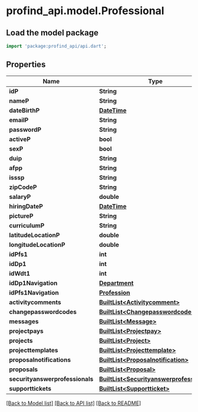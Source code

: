 # profind_api.model.Professional

## Load the model package
```dart
import 'package:profind_api/api.dart';
```

## Properties
Name | Type | Description | Notes
------------ | ------------- | ------------- | -------------
**idP** | **String** |  | [optional] 
**nameP** | **String** |  | [optional] 
**dateBirthP** | [**DateTime**](DateTime.md) |  | [optional] 
**emailP** | **String** |  | [optional] 
**passwordP** | **String** |  | [optional] 
**activeP** | **bool** |  | [optional] 
**sexP** | **bool** |  | [optional] 
**duip** | **String** |  | [optional] 
**afpp** | **String** |  | [optional] 
**isssp** | **String** |  | [optional] 
**zipCodeP** | **String** |  | [optional] 
**salaryP** | **double** |  | [optional] 
**hiringDateP** | [**DateTime**](DateTime.md) |  | [optional] 
**pictureP** | **String** |  | [optional] 
**curriculumP** | **String** |  | [optional] 
**latitudeLocationP** | **double** |  | [optional] 
**longitudeLocationP** | **double** |  | [optional] 
**idPfs1** | **int** |  | [optional] 
**idDp1** | **int** |  | [optional] 
**idWdt1** | **int** |  | [optional] 
**idDp1Navigation** | [**Department**](Department.md) |  | [optional] 
**idPfs1Navigation** | [**Profession**](Profession.md) |  | [optional] 
**activitycomments** | [**BuiltList&lt;Activitycomment&gt;**](Activitycomment.md) |  | [optional] 
**changepasswordcodes** | [**BuiltList&lt;Changepasswordcode&gt;**](Changepasswordcode.md) |  | [optional] 
**messages** | [**BuiltList&lt;Message&gt;**](Message.md) |  | [optional] 
**projectpays** | [**BuiltList&lt;Projectpay&gt;**](Projectpay.md) |  | [optional] 
**projects** | [**BuiltList&lt;Project&gt;**](Project.md) |  | [optional] 
**projecttemplates** | [**BuiltList&lt;Projecttemplate&gt;**](Projecttemplate.md) |  | [optional] 
**proposalnotifications** | [**BuiltList&lt;Proposalnotification&gt;**](Proposalnotification.md) |  | [optional] 
**proposals** | [**BuiltList&lt;Proposal&gt;**](Proposal.md) |  | [optional] 
**securityanswerprofessionals** | [**BuiltList&lt;Securityanswerprofessional&gt;**](Securityanswerprofessional.md) |  | [optional] 
**supporttickets** | [**BuiltList&lt;Supportticket&gt;**](Supportticket.md) |  | [optional] 

[[Back to Model list]](../README.md#documentation-for-models) [[Back to API list]](../README.md#documentation-for-api-endpoints) [[Back to README]](../README.md)


